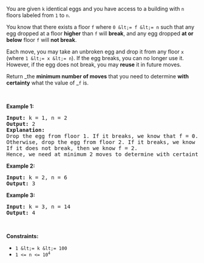 You are given `` k `` identical eggs and you have access to a building with `` n `` floors labeled from `` 1 `` to `` n ``.

You know that there exists a floor `` f `` where `` 0 &lt;= f &lt;= n `` such that any egg dropped at a floor __higher__ than `` f `` will __break__, and any egg dropped __at or below__ floor `` f `` will __not break__.

Each move, you may take an unbroken egg and drop it from any floor `` x `` (where `` 1 &lt;= x &lt;= n ``). If the egg breaks, you can no longer use it. However, if the egg does not break, you may __reuse__ it in future moves.

Return _the __minimum number of moves__ that you need to determine __with certainty__ what the value of _`` f `` is.

&nbsp;

__Example 1:__

<pre>
<strong>Input:</strong> k = 1, n = 2
<strong>Output:</strong> 2
<strong>Explanation: </strong>
Drop the egg from floor 1. If it breaks, we know that f = 0.
Otherwise, drop the egg from floor 2. If it breaks, we know that f = 1.
If it does not break, then we know f = 2.
Hence, we need at minimum 2 moves to determine with certainty what the value of f is.
</pre>

__Example 2:__

<pre>
<strong>Input:</strong> k = 2, n = 6
<strong>Output:</strong> 3
</pre>

__Example 3:__

<pre>
<strong>Input:</strong> k = 3, n = 14
<strong>Output:</strong> 4
</pre>

&nbsp;

__Constraints:__

*   `` 1 &lt;= k &lt;= 100 ``
*   <code>1 &lt;= n &lt;= 10<sup>4</sup></code>